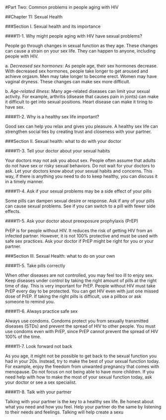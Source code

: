 #Part Two: Common problems in people aging with HIV

##Chapter 11: Sexual Health

###Section I. Sexual health and its importance

####11-1. Why might people aging with HIV have sexual problems?

People go through changes in sexual function as they age. These changes can cause a strain on your sex life. They can happen to anyone, including people with HIV.

a.	*Decreased sex hormones*: As people age, their sex hormones decrease. With decreased sex hormones, people take longer to get aroused and achieve orgasm. Men may take longer to become erect. Women may have vaginal dryness. These changes can make sex more difficult.

b.	*Age-related illness*: Many age-related diseases can limit your sexual activity. For example, arthritis (disease that causes pain in joints) can make it difficult to get into sexual positions. Heart disease can make it tiring to have sex. 

####11-2. Why is a healthy sex life important?

Good sex can help you relax and gives you pleasure. A healthy sex life can strengthen social ties by creating trust and closeness with your partner.  

###Section II. Sexual health: what to do with your doctor

####11-3. Tell your doctor about your sexual habits

Your doctors may not ask you about sex. People often assume that adults do not have sex or risky sexual behaviors. Do not wait for your doctors to ask. Let your doctors know about your sexual habits and concerns. This way, if there is anything you need to do to keep healthy, you can discuss it in a timely manner.

####11-4. Ask if your sexual problems may be a side effect of your pills

Some pills can dampen sexual desire or response. Ask if any of your pills can cause sexual problems. See if you can switch to a pill with fewer side effects.

####11-5. Ask your doctor about preexposure prophylaxis (PrEP)

PrEP is for people without HIV. It reduces the risk of getting HIV from an infected partner. However, it is not 100% protective and must be used with safe sex practices. Ask your doctor if PrEP might be right for you or your partner.

###Section III. Sexual Health: what to do on your own

####11-5. Take pills correctly

When other diseases are not controlled, you may feel too ill to enjoy sex. Keep diseases under control by taking the right amount of pills at the right time of day. This is very important for PrEP. People without HIV must take PrEP every day to be protected. You can get HIV even with just one missed dose of PrEP. If taking the right pills is difficult, use a pillbox or ask someone to remind you. 

####11-6. Always practice safe sex

Always use condoms. Condoms protect you from sexually transmitted diseases (STDs) and prevent the spread of HIV to other people. You must use condoms even with PrEP, since PrEP cannot prevent the spread of HIV 100% of the time. 

####11-7. Look forward not back

As you age, it might not be possible to get back to the sexual function you had in your 20s. Instead, try to make the best of your sexual function today. For example, enjoy the freedom from unwanted pregnancy that comes with menopause. Do not focus on not being able to have more children. If you need help with how to make the most of your sexual function today, ask your doctor or see a sex specialist.

####11-8. Talk with your partner

Talking with your partner is the key to a healthy sex life. Be honest about what you need and how you feel. Help your partner do the same by listening to their needs and feelings. Talking will help create a sexu

